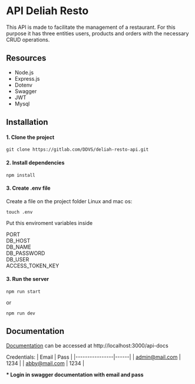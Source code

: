 # API Deliah Resto
This API is made to facilitate the management of a restaurant. For this purpose it has three entities users, products and orders with the necessary CRUD operations.

## Resources
- Node.js
- Express.js
- Dotenv
- Swagger
- JWT
- Mysql

## Installation
#### 1. Clone the project
```
git clone https://gitlab.com/DDVS/deliah-resto-api.git
```
#### 2. Install dependencies
```
npm install
```

#### 3. Create .env file
Create a file on the project folder
Linux and mac os:
```
touch .env
```

Put this enviroment variables inside

PORT  
DB_HOST  
DB_NAME  
DB_PASSWORD  
DB_USER  
ACCESS_TOKEN_KEY  

#### 3. Run the server
```
npm run start
```
or
```
npm run dev
```
## Documentation 
[Documentation](http://localhost:3000/api-docs) can be accessed at http://localhost:3000/api-docs

Credentials:
| Email          | Pass |
|----------------|------|
| admin@mail.com | 1234 |
| abby@mail.com  | 1234 |

**\* Login in swagger documentation with email and pass**